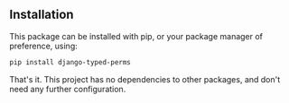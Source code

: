 ## Installation

This package can be installed with pip, or your package manager of preference, using:

```sh
pip install django-typed-perms
```

That's it. This project has no dependencies to other packages, and don't need any further configuration.
